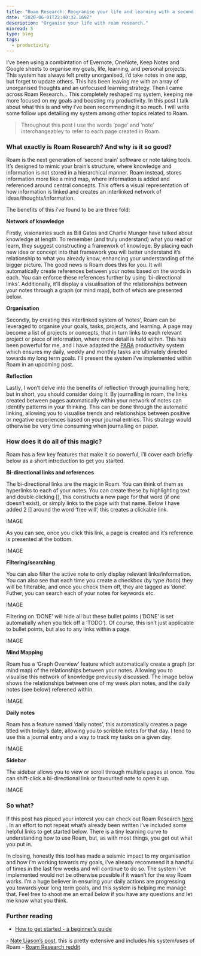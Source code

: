 ```yaml
---
title: "Roam Research: Reogranise your life and learning with a second brain"
date: "2020-06-01T22:40:32.169Z"
description: "Organise your life with roam research."
minread: 5
type: blog
tags: 
  - productivity
---
```



I’ve been using a combintation of Evernote, OneNote, Keep Notes and Google sheets to organise my goals, life, learning, and personal projects. This system has always felt pretty unorganised, i’d take notes in one app, but forget to update others. This has been leaving me with an array of unorganised thoughts and an unfocused learning strategy. Then I came across Roam Research… This completely reshaped my system, keeping me more focused on my goals and boosting my productivity. In this post I talk about what this is and why i’ve been recommending it so much. I will write some follow ups detailing my system among other topics related to Roam.

> Throughout this post I use the words ‘page’ and ‘note’ interchangeabley to refer to each page created in Roam.

### What exactly is Roam Research? And why is it so good?

Roam is the next generation of ‘second brain’ software or note taking tools. It’s designed to mimic your brain’s structure, where knowledge and information is not stored in a hierarchical manner. Roam instead, stores information more like a mind map, where information is added and referenced around central concepts. This offers a visual representation of how information is linked and creates an interlinked network of ideas/thoughts/information.

The benefits of this i’ve found to be are three fold:

**Network of knowledge**

Firstly, visionairies such as Bill Gates and Charlie Munger have talked about knowledge at length. To remember (and truly understand) what you read or learn, they suggest constructing a framework of knowlege. By placing each new idea or concept into that framework you will better understand it’s relationship to what you already know, enhancing your understanding of the bigger picture. The good news is Roam does this for you. It will automatically create references between your notes based on the words in each. You can enforce these references further by using ‘bi-directional links’. Additionally, it’ll display a visualisation of the relationships between your notes through a graph (or mind map), both of which are presented below.

**Organisation**

Secondly, by creating this interlinked system of ‘notes’, Roam can be leveraged to organise your goals, tasks, projects, and learning. A page may become a list of projects or concepts, that in turn links to each relevant project or piece of information, where more detail is held within. This has been powerful for me, and I have adapted the <a href="https://fortelabs.co/blog/para/" target="_blank">PARA</a> productivity system which ensures my daily, weekly and monthly tasks are ultimately directed towards my long term goals. I’ll present the system i’ve implemented within Roam in an upcoming post.

**Reflection**

Lastly, I won’t delve into the benefits of reflection through journalling here, but in short, you should consider doing it. By journalling in roam, the links created between pages automatically within your network of notes can identify patterns in your thinking. This can be done through the automatic linking, allowing you to visualise trends and relationships between positive or negative experiences based on your journal entries. This strategy would otherwise be very time consuming when journalling on paper.

### How does it do all of this magic?

Roam has a few key features that make it so powerful, i’ll cover each briefly below as a short introduction to get you started.

**Bi-directional links and references**

The bi-directional links are the magic in Roam. You can think of them as hyperlinks to each of your notes. You can create these by highlighting text and double clicking [[, this constructs a new page for that word (if one doesn’t exist), or simply links to the page with that name. Below I have added 2 [] around the word ‘free will’, this creates a clickable link.

IMAGE

As you can see, once you click this link, a page is created and it’s reference is presented at the bottom.

IMAGE

**Filtering/searching**

You can also filter the active note to only display relevant links/information. You can also see that each time you create a checkbox (by type /todo) they will be filterable, and once you check them off, they are tagged as ‘done’. Futher, you can search each of your notes for keywords etc.

IMAGE

Filtering on ‘DONE’ will hide all but these bullet points (‘DONE’ is set automatially when you tick off a ‘TODO’). Of course, this isn’t just applicable to bullet points, but also to any links within a page.

IMAGE

**Mind Mapping**

Roam has a ‘Graph Overview’ feature which automatically create a graph (or mind map) of the relationships between your notes. Allowing you to visualise this network of knowledge previously discussed. The image below shows the relationships between one of my week plan notes, and the daily notes (see below) referened within.

IMAGE

**Daily notes**

Roam has a feature named ‘daily notes’, this automatically creates a page titled with today’s date, allowing you to scribble notes for that day. I tend to use this a journal entry and a way to track my tasks on a given day.

IMAGE

**Sidebar**

The sidebar allows you to view or scroll through multiple pages at once. You can shift-click a bi-directional link or favourited note to open it up.

IMAGE

### So what?

If this post has piqued your interest you can check out Roam Research <a href="https://roamresearch.com/" target="_blank">here
</a>. In an effort to not repeat what’s already been written i’ve included some helpful links to get started below. There is a tiny learning curve to understanding how to use Roam, but, as with most things, you get out what you put in.

In closing, honestly this tool has made a seismic impact to my organisation and how i’m working towards my goals, i’ve already recommend it a handful of times in the last few weeks and will continue to do so. The system i’ve implemented would not be otherwise possible if it wasn’t for the way Roam works. I’m a huge believer in ensuring your daily actions are progressing you towards your long term goals, and this system is helping me manage that. Feel free to shoot me an email below if you have any questions and let me know what you think.

### Further reading

- <a href="https://nesslabs.com/roam-research-beginner-guide" target="_blank">How to get started - a beginner’s guide
</a>
- <a href="https://www.nateliason.com/blog/roam" target="_blank">Nate Liason’s post</a>, this is pretty extensive and includes his system/uses of Roam
- <a href="https://www.reddit.com/r/RoamResearch/" target="_blank">Roam Research reddit</a>

